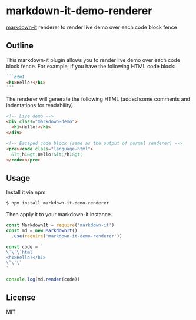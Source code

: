 # markdown-it-demo-renderer

[markdown-it](https://github.com/markdown-it/markdown-it) renderer to render live demo over each code block fence

## Outline

This markdown-it plugin allows you to render live demo over each code block fence. For example, if you have the following HTML code block:

````md
```html
<h1>Hello!</h1>
```
````

The renderer will generate the following HTML (added some comments and indentations for readability):

```html
<!-- Live demo -->
<div class="markdown-demo">
  <h1>Hello!</h1>
</div>

<!-- Escaped code block (same as the output of normal renderer) -->
<pre><code class="language-html">
  &lt;h1&gt;Hello!&lt;/h1&gt;
</code></pre>
```

## Usage

Install it via npm:

```sh
$ npm install markdown-it-demo-renderer
```

Then apply it to your markdown-it instance.

```js
const MarkdownIt = require('markdown-it')
const md = new MarkdownIt()
  .use(require('markdown-it-demo-renderer'))

const code = `
\`\`\`html
<h1>Hello!</h1>
\`\`\`
`

console.log(md.render(code))
```

## License

MIT
